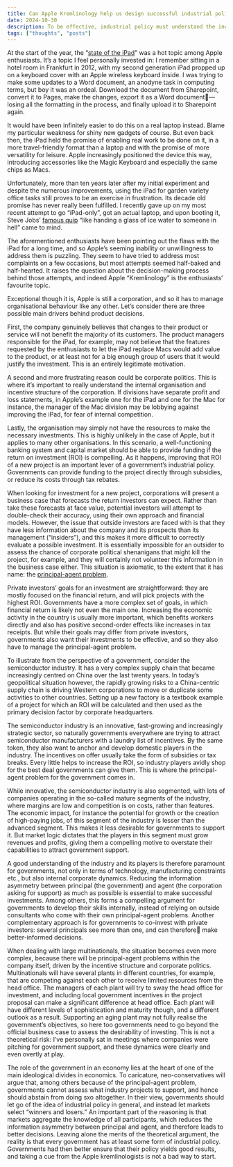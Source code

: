 ```yaml
---
title: Can Apple Kremlinology help us design successful industrial policy?
date: 2024-10-30
description: To be effective, industrial policy must understand the incentives and internal politics at play inside corporations.
tags: ["thoughts", "posts"]
---
```


At the start of the year, the “[state of the iPad](https://www.macstories.net/stories/not-an-ipad-pro-review/)” was a hot topic among Apple enthusiasts. It’s a topic I feel personally invested in: I remember sitting in a hotel room in Frankfurt in 2012, with my second generation iPad propped up on a keyboard cover with an Apple wireless keyboard inside. I was trying to make some updates to a Word document, an anodyne task in computing terms, but boy it was an ordeal. Download the document from Sharepoint, convert it to Pages, make the changes, export it as a Word document—losing all the formatting in the process, and finally upload it to Sharepoint again.

It would have been infinitely easier to do this on a real laptop instead. Blame my particular weakness for shiny new gadgets of course. But even back then, the iPad held the promise of enabling real work to be done on it, in a more travel-friendly format than a laptop and with the promise of more versatility for leisure. Apple increasingly positioned the device this way, introducing accessories like the Magic Keyboard and especially the same chips as Macs.

Unfortunately, more than ten years later after my initial experiment and despite the numerous improvements, using the iPad for garden variety office tasks still proves to be an exercise in frustration. Its decade old promise has never really been fulfilled. I recently gave up on my most recent attempt to go “iPad-only”, got an actual laptop, and upon booting it, Steve Jobs’ [famous quip](https://www.fastcompany.com/1786477/10-points-business-leaders-can-learn-steve-jobs) “like handing a glass of ice water to someone in hell” came to mind.

The aforementioned enthusiasts have been pointing out the flaws with the iPad for a long time, and so Apple’s seeming inability or unwillingness to address them is puzzling. They seem to have tried to address most complaints on a few occasions, but most attempts seemed half-baked and half-hearted. It raises the question about the decision-making process behind those attempts, and indeed Apple “Kremlinology” is the enthusiasts’ favourite topic.

Exceptional though it is, Apple is still a corporation, and so it has to manage organisational behaviour like any other. Let’s consider there are three possible main drivers behind product decisions.

First, the company genuinely believes that changes to their product or service will not benefit the majority of its customers. The product managers responsible for the iPad, for example, may not believe that the features requested by the enthusiasts to let the iPad replace Macs would add value to the product, or at least not for a big enough group of users that it would justify the investment. This is an entirely legitimate motivation.

A second and more frustrating reason could be corporate politics. This is where it’s important to really understand the internal organisation and incentive structure of the corporation. If divisions have separate profit and loss statements, in Apple’s example one for the iPad and one for the Mac for instance, the manager of the Mac division may be lobbying against improving the iPad, for fear of internal competition.

Lastly, the organisation may simply not have the resources to make the necessary investments. This is highly unlikely in the case of Apple, but it applies to many other organisations. In this scenario, a well-functioning banking system and capital market should be able to provide funding if the return on investment (ROI) is compelling. As it happens, improving that ROI of a new project is an important lever of a government’s industrial policy. Governments can provide funding to the project directly through subsidies, or reduce its costs through tax rebates.

When looking for investment for a new project, corporations will present a business case that forecasts the return investors can expect. Rather than take these forecasts at face value, potential investors will attempt to double-check their accuracy, using their own approach and financial models. However, the issue that outside investors are faced with is that they have less information about the company and its prospects than its management (“insiders”), and this makes it more difficult to correctly evaluate a possible investment. It is essentially impossible for an outsider to assess the chance of corporate political shenanigans that might kill the project, for example, and they will certainly not volunteer this information in the business case either. This situation is axiomatic, to the extent that it has name: the [principal-agent problem](https://en.wikipedia.org/wiki/Principal–agent_problem).

Private investors’ goals for an investment are straightforward: they are mostly focused on the financial return, and will pick projects with the highest ROI. Governments have a more complex set of goals, in which financial return is likely not even the main one. Increasing the economic activity in the country is usually more important, which benefits workers directly and also has positive second-order effects like increases in tax receipts. But while their goals may differ from private investors, governments also want their investments to be effective, and so they also have to manage the principal-agent problem.

To illustrate from the perspective of a government, consider the semiconductor industry. It has a very complex supply chain that became increasingly centred on China over the last twenty years. In today’s geopolitical situation however, the rapidly growing risks to a China-centric supply chain is driving Western corporations to move or duplicate some activities to other countries. Setting up a new factory is a textbook example of a project for which an ROI will be calculated and then used as the primary decision factor by corporate headquarters.

The semiconductor industry is an innovative, fast-growing and increasingly strategic sector, so naturally governments everywhere are trying to attract semiconductor manufacturers with a laundry list of incentives. By the same token, they also want to anchor and develop domestic players in the industry. The incentives on offer usually take the form of subsidies or tax breaks. Every little helps to increase the ROI, so industry players avidly shop for the best deal governments can give them. This is where the principal-agent problem for the government comes in.

While innovative, the semiconductor industry is also segmented, with lots of companies operating in the so-called mature segments of the industry, where margins are low and competition is on costs, rather than features. The economic impact, for instance the potential for growth or the creation of high-paying jobs, of this segment of the industry is lesser than the advanced segment. This makes it less desirable for governments to support it. But market logic dictates that the players in this segment must grow revenues and profits, giving them a compelling motive to overstate their capabilities to attract government support.

A good understanding of the industry and its players is therefore paramount for governments, not only in terms of technology, manufacturing constraints etc., but also internal corporate dynamics. Reducing the information asymmetry between principal (the government) and agent (the corporation asking for support) as much as possible is essential to make successful investments. Among others, this forms a compelling argument for governments to develop their skills internally, instead of relying on outside consultants who come with their own principal-agent problems. Another complementary approach is for governments to co-invest with private investors: several principals see more than one, and can therefore make better-informed decisions.

When dealing with large multinationals, the situation becomes even more complex, because there will be principal-agent problems within the company itself, driven by the incentive structure and corporate politics. Multinationals will have several plants in different countries, for example, that are competing against each other to receive limited resources from the head office. The managers of each plant will try to sway the head office for investment, and including local government incentives in the project proposal can make a significant difference at head office. Each plant will have different levels of sophistication and maturity though, and a different outlook as a result. Supporting an aging plant may not fully realise the government’s objectives, so here too governments need to go beyond the official business case to assess the desirability of investing. This is not a theoretical risk: I’ve personally sat in meetings where companies were pitching for government support, and these dynamics were clearly and even overtly at play.

The role of the government in an economy lies at the heart of one of the main ideological divides in economics. To caricature, neo-conservatives will argue that, among others because of the principal-agent problem, governments cannot assess what industry projects to support, and hence should abstain from doing sxo altogether. In their view, governments should let go of the idea of industrial policy in general, and instead let markets select “winners and losers.” An important part of the reasoning is that markets aggregate the knowledge of all participants, which reduces the information asymmetry between principal and agent, and therefore leads to better decisions. Leaving alone the merits of the theoretical argument, the reality is that every government has at least some form of industrial policy. Governments had then better ensure that their policy yields good results, and taking a cue from the Apple kremlinologists is not a bad way to start.
